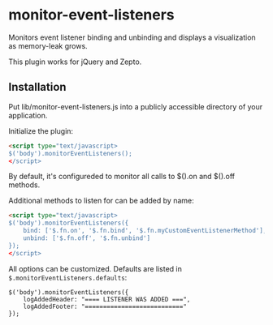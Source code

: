 monitor-event-listeners
=======================

Monitors event listener binding and unbinding and displays a visualization as memory-leak grows.

This plugin works for jQuery and Zepto.

Installation
------------

Put lib/monitor-event-listeners.js into a publicly accessible directory of your application.

Initialize the plugin:

```HTML
<script type="text/javascript>
$('body').monitorEventListeners();
</script>
```

By default, it's configureded to monitor all calls to $().on and $().off methods.

Additional methods to listen for can be added by name:

```HTML
<script type="text/javascript>
$('body').monitorEventListeners({
    bind: ['$.fn.on', '$.fn.bind', '$.fn.myCustomEventListenerMethod'],
    unbind: ['$.fn.off', '$.fn.unbind']
});
</script>
```

All options can be customized. Defaults are listed in `$.monitorEventListeners.defaults`:

```JS
$('body').monitorEventListeners({
    logAddedHeader: "==== LISTENER WAS ADDED ===",
    logAddedFooter: "==========================="
});


```


